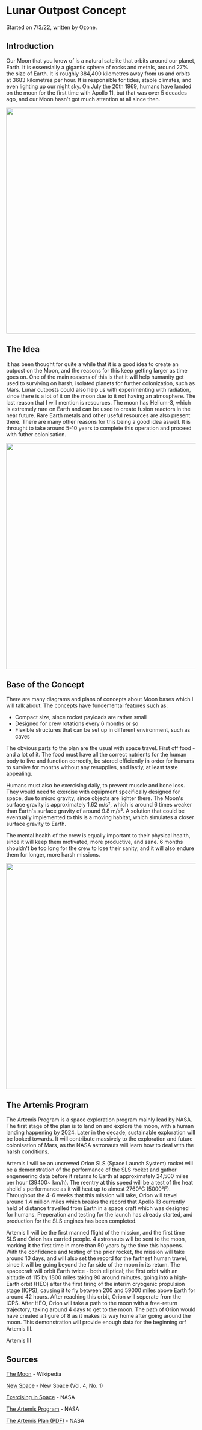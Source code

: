 # Lunar Outpost Concept
Started on 7/3/22, written by Ozone.

## Introduction

Our Moon that you know of is a natural satelite that orbits around our planet, Earth. It is essensially a gigantic sphere of rocks and metals, around 27% the size of Earth. It is roughly 384,400 kilometres away from us and orbits at 3683 kilometres per hour. It is responsible for tides, stable climates, and even lighting up our night sky. On July the 20th 1969, humans have landed on the moon for the first time with Apollo 11, but that was over 5 decades ago, and our Moon hasn't got much attention at all since then.

<img src="https://user-images.githubusercontent.com/91910634/157121690-4b869bba-79a3-46c5-80d4-ec7f88034b83.jpg" width="600">


## The Idea

It has been thought for quite a while that it is a good idea to create an outpost on the Moon, and the reasons for this keep getting larger as time goes on. One of the main reasons of this is that it will help humanity get used to surviving on harsh, isolated planets for further colonization, such as Mars. Lunar outposts could also help us with experimenting with radiation, since there is a lot of it on the moon due to it not having an atmosphere. The last reason that I will mention is resources. The moon has Helium-3, which is extremely rare on Earth and can be used to create fusion reactors in the near future. Rare Earth metals and other useful resources are also present there. There are many other reasons for this being a good idea aswell. It is throught to take around 5-10 years to complete this operation and proceed with futher colonisation.

<img src="https://user-images.githubusercontent.com/91910634/157280861-867cf021-efc4-4904-b2fe-512b8d700b62.jpg" width="600">


## Base of the Concept

There are many diagrams and plans of concepts about Moon bases which I will talk about. The concepts have fundemental features such as:
- Compact size, since rocket payloads are rather small
- Designed for crew rotations every 6 months or so
- Flexible structures that can be set up in different environment, such as caves

The obvious parts to the plan are the usual with space travel. First off food - and a lot of it. The food must have all the correct nutrients for the human body to live and function correctly, be stored efficiently in order for humans to survive for months without any resupplies, and lastly, at least taste appealing.

Humans must also be exercising daily, to prevent muscle and bone loss. They would need to exercise with equipment specifically designed for space, due to micro gravity, since objects are lighter there. The Moon's surface gravity is approximately 1.62 m/s², which is around 6 times weaker than Earth's surface gravity of around 9.8 m/s². A solution that could be eventually implemented to this is a moving habitat, which simulates a closer surface gravity to Earth. 

The mental health of the crew is equally important to their physical health, since it will keep them motivated, more productive, and sane. 6 months shouldn't be too long for the crew to lose their sanity, and it will also endure them for longer, more harsh missions.

<img src="https://user-images.githubusercontent.com/91910634/157285219-b9a8a686-b961-43c7-bea6-ec78b127c3f7.png" width="600">




## The Artemis Program

The Artemis Program is a space exploration program mainly lead by NASA. The first stage of the plan is to land on and explore the moon, with a human landing happening by 2024. Later in the decade, sustainable exploration will be looked towards. It will contribute massively to the exploration and future colonisation of Mars, as the NASA astronauts will learn how to deal with the harsh conditions.

Artemis I will be an uncrewed Orion SLS (Space Launch System) rocket will be a demonstration of the performance of the SLS rocket and gather engeneering data before it returns to Earth at approximately 24,500 miles per hour (39400~ km/h). The reentry at this speed will be a test of the heat sheild's performance as it will heat up to almost 2760°C (5000°F). Throughout the 4-6 weeks that this mission will take, Orion will travel around 1.4 million miles which breaks the record that Apollo 13 currently held of distance travelled from Earth in a space craft which was designed for humans. Preperation and testing for the launch has already started, and production for the SLS engines has been completed. 

Artemis II will be the first manned flight of the mission, and the first time SLS and Orion has carried people. 4 astronauts will be sent to the moon, marking it the first time in more than 50 years by the time this happens. With the confidence and testing of the prior rocket, the mission will take around 10 days, and will also set the record for the farthest human travel, since it will be going beyond the far side of the moon in its return. The spacecraft will orbit Earth twice - both elliptical; the first orbit with an altitude of 115 by 1800 miles taking 90 around minutes, going into a high-Earth orbit (HEO) after the first firing of the interim cryogenic propulsion stage (ICPS), causing it to fly between 200 and 59000 miles above Earth for around 42 hours. After reaching this orbit, Orion will seperate from the ICPS. After HEO, Orion will take a path to the moon with a free-return trajectory, taking around 4 days to get to the moon. The path of Orion would have created a figure of 8 as it makes its way home after going around the moon. This demonstration will provide enough data for the beginning orf Artemis III.


Artemis III



## Sources

[The Moon](https://en.wikipedia.org/wiki/Moon "Wikipedia") - Wikipedia

[New Space](https://www.liebertpub.com/toc/space/4/1 "Liebertpub") - New Space (Vol. 4, No. 1)

[Exercising in Space](https://www.nasa.gov/audience/foreducators/stem-on-station/ditl_exercising/ "NASA") - NASA

[The Artemis Program](https://www.nasa.gov/specials/artemis/ "NASA") - NASA

[The Artemis Plan (PDF)](https://www.nasa.gov/sites/default/files/atoms/files/artemis_plan-20200921.pdf "NASA") - NASA
